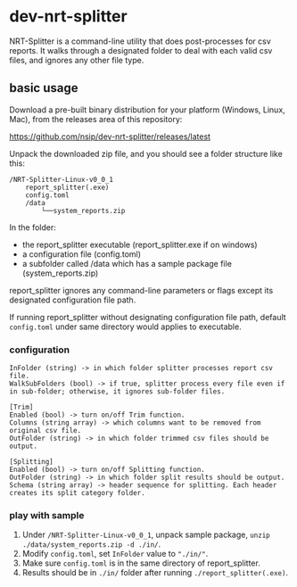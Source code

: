 # dev-nrt-splitter

NRT-Splitter is a command-line utility that does post-processes for csv reports. It walks through a designated folder to deal with each valid csv files, and ignores any other file type.

## basic usage

Download a pre-built binary distribution for your platform (Windows, Linux, Mac), from the releases area of this repository:

https://github.com/nsip/dev-nrt-splitter/releases/latest

Unpack the downloaded zip file, and you should see a folder structure like this:
```
/NRT-Splitter-Linux-v0_0_1
    report_splitter(.exe)
    config.toml
    /data
        └──system_reports.zip
```

In the folder:
-  the report_splitter executable (report_splitter.exe if on windows)
-  a configuration file (config.toml)
-  a subfolder called /data which has a sample package file (system_reports.zip)

report_splitter ignores any command-line parameters or flags except its designated configuration file path.

If running report_splitter without designating configuration file path, default `config.toml` under same directory would applies to executable.

### configuration

```
InFolder (string) -> in which folder splitter processes report csv file. 
WalkSubFolders (bool) -> if true, splitter process every file even if in sub-folder; otherwise, it ignores sub-folder files.

[Trim]
Enabled (bool) -> turn on/off Trim function.
Columns (string array) -> which columns want to be removed from original csv file.
OutFolder (string) -> in which folder trimmed csv files should be output.

[Splitting]
Enabled (bool) -> turn on/off Splitting function.
OutFolder (string) -> in which folder split results should be output.
Schema (string array) -> header sequence for splitting. Each header creates its split category folder. 
```

### play with sample

1. Under `/NRT-Splitter-Linux-v0_0_1`, unpack sample package, `unzip ./data/system_reports.zip -d ./in/`.
2. Modify `config.toml`, set `InFolder` value to `"./in/"`.
3. Make sure `config.toml` is in the same directory of report_splitter.
4. Results should be in `./in/` folder after running `./report_splitter(.exe)`.
